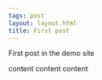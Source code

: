 ```yaml
---
tags: post
layout: layout.html
title: First post
---
```

First post in the demo site

content content content
